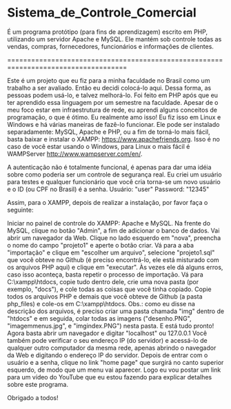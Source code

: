# Sistema_de_Controle_Comercial
É um programa protótipo (para fins de aprendizagem) escrito em PHP, utilizando um servidor Apache e MySQL. Ele mantém sob controle todas as vendas, compras, fornecedores, funcionários e informações de clientes.

====================================================================================

Este é um projeto que eu fiz para a minha faculdade no Brasil como um trabalho a ser avaliado. Então eu decidi colocá-lo aqui. Dessa forma, as pessoas podem usá-lo, e talvez melhorá-lo. Foi feito em PHP após que eu ter aprendido essa linguagem por um semestre na faculdade. Apesar de o meu foco estar em infraestrutura de rede, eu aprendi alguns conceitos de programação, o que é ótimo. Eu realmente amo isso! Eu fiz isso em Linux e Windows e há várias maneiras de fazê-lo funcionar. Ele pode ser instalado separadamente: MySQL, Apache e PHP, ou a fim de torná-lo mais fácil, basta baixar e instalar o XAMPP: https://www.apachefriends.org. Isso é no caso de você estar usando o Windows, para Linux o mais fácil é WAMPServer http://www.wampserver.com/en/.

A autenticação não é totalmente funcional, é apenas para dar uma idéia sobre como poderia ser um controle de segurança real. Eu criei um usuário para testes e qualquer funcionário que você cria torna-se um novo usuário e o ID (ou CPF no Brasil) é a senha. Usuário: "user" Password: "12345"

Assim, para o XAMPP, depois de realizar a instalação, por favor faça o seguinte:

Iniciar no painel de controle do XAMPP: Apache e MySQL. Na frente do MySQL, clique no botão "Admin", a fim de adicionar o banco de dados. Vai abrir um navegador da Web. Clique no lado esquerdo em "nova", preencha o nome do campo "projeto1" e aperte o botão criar. Vá para a aba "importação" e clique em "escolher um arquivo", selecione "projeto1.sql" que você obteve no Github (é preciso encontrá-lo, ele está misturado com os arquivos PHP aqui) e clique em "executar". Às vezes ele dá alguns erros, caso isso aconteça, basta repetir o processo de importação. Vá para C:\xampp\htdocs, copie tudo dentro dele, crie uma nova pasta (por exemplo, "docs"), e cole todas as coisas que você tinha copiado. Copie todos os arquivos PHP e demais que você obteve de Github (a pasta php_files) e cole-os em C:\xampp\htdocs. Obs.: como eu disse na descrição dos arquivos, é preciso criar uma pasta chamada "img" dentro de "htdocs" e em seguida, colar todas as imagens ("desenho.PNG", "imagemmenus.jpg", e "imgindex.PNG") nesta pasta.
E está tudo pronto! Agora basta abrir um navegador e digitar "localhost" ou 127.0.0.1 Você também pode verificar o seu endereço IP (do servidor) e acessá-lo de qualquer outro computador da mesma rede, apenas abrindo o navegador da Web e digitando o endereço IP do servidor. Depois de entrar com o usuário e a senha, clique no link "home page" que surgirá no canto superior esquerdo, de modo que um menu vai aparecer. Logo eu vou postar um link para um vídeo do YouTube que eu estou fazendo para explicar detalhes sobre este programa.

Obrigado a todos!
